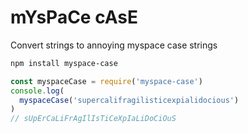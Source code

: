 # mYsPaCe cAsE

Convert strings to annoying myspace case strings

```sh
npm install myspace-case
```

```js
const myspaceCase = require('myspace-case')
console.log(
  myspaceCase('supercalifragilisticexpialidocious')
)
// sUpErCaLiFrAgIlIsTiCeXpIaLiDoCiOuS
```
